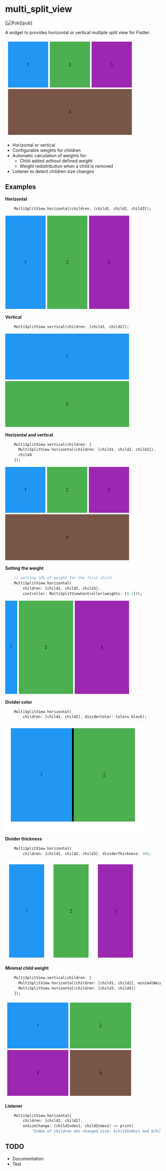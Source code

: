 # multi_split_view

[![Pub](https://img.shields.io/pub/v/multi_split_view.svg)][pub]

A widget to provides horizontal or vertical multiple split view for Flutter.

![animated](https://raw.githubusercontent.com/caduandrade/multi_split_view_images/main/animated.gif)

* Horizontal or vertical
* Configurable weights for children
* Automatic calculation of weights for:
  * Child added without defined weight
  * Weight redistribution when a child is removed
* Listener to detect children size changes

## Examples

**Horizontal**

```dart
    MultiSplitView.horizontal(children: [child1, child2, child3]);
```

![horizontal](https://raw.githubusercontent.com/caduandrade/multi_split_view_images/main/horizontal.png)

**Vertical**

```dart
    MultiSplitView.vertical(children: [child1, child2]);
```

![vertical](https://raw.githubusercontent.com/caduandrade/multi_split_view_images/main/vertical.png)

**Horizontal and vertical**

```dart
    MultiSplitView.vertical(children: [
      MultiSplitView.horizontal(children: [child1, child2, child3]),
      child4
    ]);
```

![horizontalvertical](https://raw.githubusercontent.com/caduandrade/multi_split_view_images/main/horizontal_vertical.png)

**Setting the weight**

```dart
    // setting 10% of weight for the first child
    MultiSplitView.horizontal(
        children: [child1, child2, child3],
        controller: MultiSplitViewController(weights: [0.1]));
```

![horizontalweight](https://raw.githubusercontent.com/caduandrade/multi_split_view_images/main/horizontal_weight.png)

**Divider color**

```dart
    MultiSplitView.horizontal(
        children: [child1, child2], dividerColor: Colors.black);
```

![dividercolor](https://raw.githubusercontent.com/caduandrade/multi_split_view_images/main/divider_color.png)

**Divider thickness**

```dart
    MultiSplitView.horizontal(
        children: [child1, child2, child3], dividerThickness: 30);
```

![dividerthickness](https://raw.githubusercontent.com/caduandrade/multi_split_view_images/main/divider_thickness.png)

**Minimal child weight**

```dart
    MultiSplitView.vertical(children: [
      MultiSplitView.horizontal(children: [child1, child2], minimalWeight: .40),
      MultiSplitView.horizontal(children: [child3, child4])
    ]);
```

![minimalweight](https://raw.githubusercontent.com/caduandrade/multi_split_view_images/main/minimal_weight.gif)

**Listener**

```dart
    MultiSplitView.horizontal(
        children: [child1, child2],
        onSizeChange: (childIndex1, childIndex2) => print(
            'Index of children who changed size: $childIndex1 and $childIndex2'));
```

## TODO

* Documentation
* Test